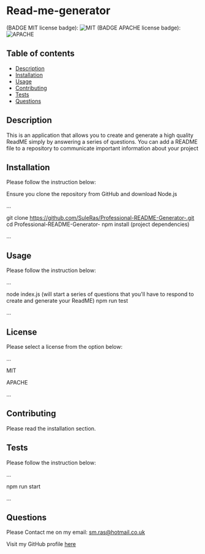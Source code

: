 # Read-me-generator
 (BADGE MIT license badge): ![MIT](img.shields.io/badge/MIT-License-blue.svg)
 (BADGE APACHE license badge): ![APACHE](img.shields.io/badge/APACHE-License-blue.svg)

## Table of contents

- [Description](#description) 
- [Installation](#installation)
- [Usage](#usage)
- [Contributing](#contributing)
- [Tests](#tests)
- [Questions](#questions)


## Description 
This is an application that allows you to create and generate a high quality ReadME simply by answering a series of questions.
You can add a README file to a repository to communicate important information about your project


## Installation
Please follow the instruction below:

Ensure you clone the repository from GitHub and download Node.js

... 

git clone https://github.com/SuleRas/Professional-README-Generator-.git
cd Professional-README-Generator-
npm install (project dependencies)

...


## Usage
Please follow the instruction below:

...

node index.js (will start a series of questions that you'll have to respond to create and generate your ReadME)
npm run test

...

## License
Please select a license from the option below:

...

MIT

APACHE

...  

## Contributing
Please read the installation section.

## Tests
Please follow the instruction below:

...

npm run start 

...


## Questions
Please Contact me on my email:
sm.ras@hotmail.co.uk

Visit my GitHub profile [here](https://github.com/SuleRas)

